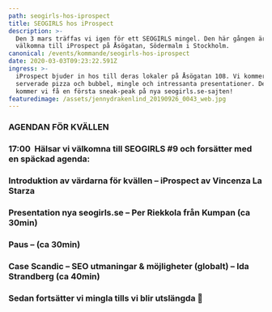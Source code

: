 ```yaml
---
path: seogirls-hos-iprospect
title: SEOGIRLS hos iProspect
description: >-
  Den 3 mars träffas vi igen för ett SEOGIRLS mingel. Den här gången är vi
  välkomna till iProspect på Åsögatan, Södermalm i Stockholm.
canonical: /events/kommande/seogirls-hos-iprospect
date: 2020-03-03T09:23:22.591Z
ingress: >-
  iProspect bjuder in hos till deras lokaler på Åsögatan 108. Vi kommer bli
  serverade pizza och bubbel, mingle och intressanta presentationer. Dessutom
  kommer vi få en första sneak-peak på nya seogirls.se-sajten!
featuredimage: /assets/jennydrakenlind_20190926_0043_web.jpg
---
```

### AGENDAN FÖR KVÄLLEN

### 17:00  Hälsar vi välkomna till SEOGIRLS #9 och forsätter med en späckad agenda:

### Introduktion av värdarna för kvällen – iProspect av Vincenza La Starza

### Presentation nya seogirls.se – Per Riekkola från Kumpan (ca 30min)

### Paus – (ca 30min)

### Case Scandic – SEO utmaningar & möjligheter (globalt) – Ida Strandberg (ca 40min)

### Sedan fortsätter vi mingla tills vi blir utslängda 🙂

###
